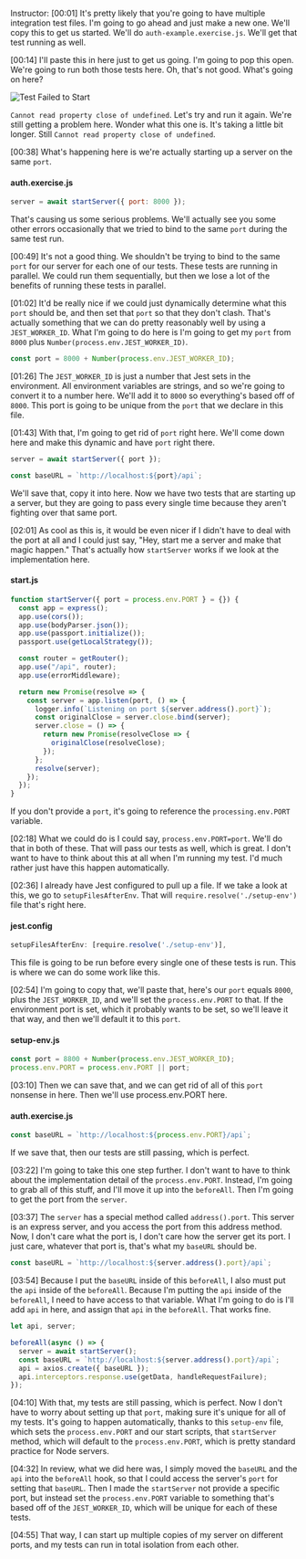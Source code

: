 Instructor: [00:01] It's pretty likely that you're going to have multiple integration test files. I'm going to go ahead and just make a new one. We'll copy this to get us started. We'll do `auth-example.exercise.js`. We'll get that test running as well.

[00:14] I'll paste this in here just to get us going. I'm going to pop this open. We're going to run both those tests here. Oh, that's not good. What's going on here?

![Test Failed to Start](https://res.cloudinary.com/dg3gyk0gu/image/upload/v1575572533/transcript-images/30_scikit-learn-ensure-a-unique-server-port-failed-to-start.jpg)

`Cannot read property close of undefined`. Let's try and run it again. We're still getting a problem here. Wonder what this one is. It's taking a little bit longer. Still `Cannot read property close of undefined`.

[00:38] What's happening here is we're actually starting up a server on the same `port`.

#### auth.exercise.js

```javascript
server = await startServer({ port: 8000 });
```

That's causing us some serious problems. We'll actually see you some other errors occasionally that we tried to bind to the same `port` during the same test run.

[00:49] It's not a good thing. We shouldn't be trying to bind to the same `port` for our server for each one of our tests. These tests are running in parallel. We could run them sequentially, but then we lose a lot of the benefits of running these tests in parallel.

[01:02] It'd be really nice if we could just dynamically determine what this `port` should be, and then set that `port` so that they don't clash. That's actually something that we can do pretty reasonably well by using a `JEST_WORKER_ID`. What I'm going to do here is I'm going to get my `port` from `8000` plus `Number(process.env.JEST_WORKER_ID)`.

```javascript
const port = 8000 + Number(process.env.JEST_WORKER_ID);
```

[01:26] The `JEST_WORKER_ID` is just a number that Jest sets in the environment. All environment variables are strings, and so we're going to convert it to a number here. We'll add it to `8000` so everything's based off of `8000`. This port is going to be unique from the `port` that we declare in this file.

[01:43] With that, I'm going to get rid of `port` right here. We'll come down here and make this dynamic and have `port` right there.

```javascript
server = await startServer({ port });

const baseURL = `http://localhost:${port}/api`;
```

We'll save that, copy it into here. Now we have two tests that are starting up a server, but they are going to pass every single time because they aren't fighting over that same port.

[02:01] As cool as this is, it would be even nicer if I didn't have to deal with the port at all and I could just say, "Hey, start me a server and make that magic happen." That's actually how `startServer` works if we look at the implementation here.

#### start.js

```javascript
function startServer({ port = process.env.PORT } = {}) {
  const app = express();
  app.use(cors());
  app.use(bodyParser.json());
  app.use(passport.initialize());
  passport.use(getLocalStrategy());

  const router = getRouter();
  app.use("/api", router);
  app.use(errorMiddleware);

  return new Promise(resolve => {
    const server = app.listen(port, () => {
      logger.info(`Listening on port ${server.address().port}`);
      const originalClose = server.close.bind(server);
      server.close = () => {
        return new Promise(resolveClose => {
          originalClose(resolveClose);
        });
      };
      resolve(server);
    });
  });
}
```

If you don't provide a `port`, it's going to reference the `processing.env.PORT` variable.

[02:18] What we could do is I could say, `process.env.PORT=port`. We'll do that in both of these. That will pass our tests as well, which is great. I don't want to have to think about this at all when I'm running my test. I'd much rather just have this happen automatically.

[02:36] I already have Jest configured to pull up a file. If we take a look at this, we go to `setupFilesAfterEnv`. That will `require.resolve('./setup-env')` file that's right here.

#### jest.config

```javascript
setupFilesAfterEnv: [require.resolve('./setup-env')],
```

This file is going to be run before every single one of these tests is run. This is where we can do some work like this.

[02:54] I'm going to copy that, we'll paste that, here's our `port` equals `8000`, plus the `JEST_WORKER_ID`, and we'll set the `process.env.PORT` to that. If the environment port is set, which it probably wants to be set, so we'll leave it that way, and then we'll default it to this `port`.

#### setup-env.js

```javascript
const port = 8800 + Number(process.env.JEST_WORKER_ID);
process.env.PORT = process.env.PORT || port;
```

[03:10] Then we can save that, and we can get rid of all of this `port` nonsense in here. Then we'll use process.env.PORT here.

#### auth.exercise.js

```javascript
const baseURL = `http://localhost:${process.env.PORT}/api`;
```

If we save that, then our tests are still passing, which is perfect.

[03:22] I'm going to take this one step further. I don't want to have to think about the implementation detail of the `process.env.PORT`. Instead, I'm going to grab all of this stuff, and I'll move it up into the `beforeAll`. Then I'm going to get the port from the `server`.

[03:37] The `server` has a special method called `address().port`. This server is an express server, and you access the port from this address method. Now, I don't care what the port is, I don't care how the server get its port. I just care, whatever that port is, that's what my `baseURL` should be.

```javascript
const baseURL = `http://localhost:${server.address().port}/api`;
```

[03:54] Because I put the `baseURL` inside of this `beforeAll`, I also must put the `api` inside of the `beforeAll`. Because I'm putting the `api` inside of the `beforeAll`, I need to have access to that variable. What I'm going to do is I'll add `api` in here, and assign that `api` in the `beforeAll`. That works fine.

```javascript
let api, server;

beforeAll(async () => {
  server = await startServer();
  const baseURL = `http://localhost:${server.address().port}/api`;
  api = axios.create({ baseURL });
  api.interceptors.response.use(getData, handleRequestFailure);
});
```

[04:10] With that, my tests are still passing, which is perfect. Now I don't have to worry about setting up that `port`, making sure it's unique for all of my tests. It's going to happen automatically, thanks to this `setup-env` file, which sets the `process.env.PORT` and our start scripts, that `startServer` method, which will default to the `process.env.PORT`, which is pretty standard practice for Node servers.

[04:32] In review, what we did here was, I simply moved the `baseURL` and the `api` into the `beforeAll` hook, so that I could access the server's `port` for setting that `baseURL`. Then I made the `startServer` not provide a specific port, but instead set the `process.env.PORT` variable to something that's based off of the `JEST_WORKER_ID`, which will be unique for each of these tests.

[04:55] That way, I can start up multiple copies of my server on different ports, and my tests can run in total isolation from each other.
